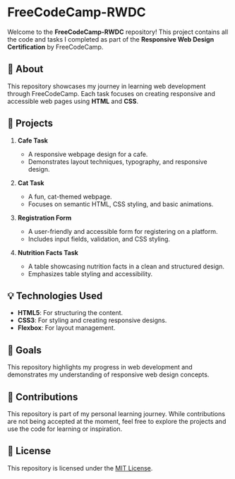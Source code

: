 # FreeCodeCamp-RWDC

Welcome to the **FreeCodeCamp-RWDC** repository! This project contains all the code and tasks I completed as part of the **Responsive Web Design Certification** by FreeCodeCamp.

## 📖 About

This repository showcases my journey in learning web development through FreeCodeCamp. Each task focuses on creating responsive and accessible web pages using **HTML** and **CSS**.

## 🚀 Projects

1. **Cafe Task**  
   - A responsive webpage design for a cafe.  
   - Demonstrates layout techniques, typography, and responsive design.  

2. **Cat Task**  
   - A fun, cat-themed webpage.  
   - Focuses on semantic HTML, CSS styling, and basic animations.  

3. **Registration Form**  
   - A user-friendly and accessible form for registering on a platform.  
   - Includes input fields, validation, and CSS styling.  

4. **Nutrition Facts Task**  
   - A table showcasing nutrition facts in a clean and structured design.  
   - Emphasizes table styling and accessibility.  

## 💡 Technologies Used

- **HTML5**: For structuring the content.
- **CSS3**: For styling and creating responsive designs.
- **Flexbox**: For layout management.

## 🎯 Goals

This repository highlights my progress in web development and demonstrates my understanding of responsive web design concepts.

## 🤝 Contributions

This repository is part of my personal learning journey. While contributions are not being accepted at the moment, feel free to explore the projects and use the code for learning or inspiration.

## 📝 License

This repository is licensed under the [MIT License](LICENSE).
